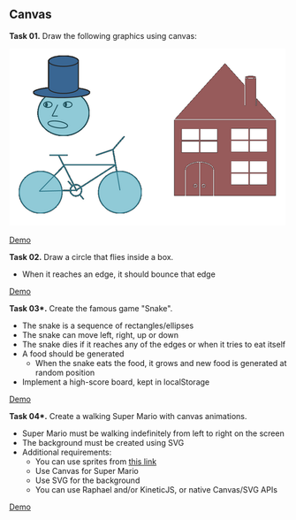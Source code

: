 ## Canvas

**Task 01.** Draw the following graphics using canvas:

![img](https://raw.githubusercontent.com/Termininja/TelerikAcademy/master/JS/10.%20Canvas/task-01.png)

[Demo](https://cdn.rawgit.com/Termininja/TelerikAcademy/036d728b/JS/10.%20Canvas/task-01-drawing.html)

**Task 02.** Draw a circle that flies inside a box.
 * When it reaches an edge, it should bounce that edge

[Demo](https://cdn.rawgit.com/Termininja/TelerikAcademy/036d728b/JS/10.%20Canvas/task-02-circle-animation.html)

**Task 03\*.** Create the famous game "Snake".
 * The snake is a sequence of rectangles/ellipses
 * The snake can move left, right, up or down
 * The snake dies if it reaches any of the edges or when it tries to eat itself
 * A food should be generated
   * When the snake eats the food, it grows and new food is generated at random position
 * Implement a high-score board, kept in localStorage

[Demo](https://cdn.rawgit.com/Termininja/TelerikAcademy/036d728b/JS/10.%20Canvas/task-03-snake-game.html)

**Task 04\*.** Create a walking Super Mario with canvas animations.
 * Super Mario must be walking indefinitely from left to right on the screen
 * The background must be created using SVG
 * Additional requirements:
   * You can use sprites from [this link](https://www.google.com/search?q=super+mario+sprite&newwindow=1&es_sm=122&source=lnms&tbm=isch&sa=X&ei=4haQU4mKJKjB0QXBo4GIBw&ved=0CAgQ_AUoAQ&biw=1618&bih=965)
   * Use Canvas for Super Mario
   * Use SVG for the background
   * You can use Raphael and/or KineticJS, or native Canvas/SVG APIs

[Demo](https://cdn.rawgit.com/Termininja/TelerikAcademy/036d728b/JS/10.%20Canvas/task-04-super-mario.html)

